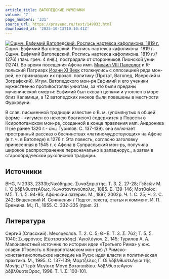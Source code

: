 ```yaml
---
article_title: ВАТОПЕДСКИЕ МУЧЕНИКИ
volume: '7'
page_numbers: '331'
source_url: https://pravenc.ru/text/149933.html
downloaded_at: '2025-10-13T10:10:41Z'
---
```


[![Сщмч. Евфимий Ватопедский. Роспись нартекса кафоликона. 1819 г.](https://pravenc.ru/data/620/458/1234/1i200.jpg "Кликните для увеличения картинки")](https://pravenc.ru/data/620/458/1234/1i400.jpg)Сщмч. Евфимий Ватопедский. Роспись нартекса кафоликона. 1819 г.  
Сщмч. Евфимий Ватопедский. Роспись нартекса кафоликона. 1819 г.(† 1276) (пам. греч. 4 янв.), пострадали от сторонников Лионской унии (1274). Во время посещения Афона имп. [Михаил VIII Палеолог](<https://pravenc.ru/text/Михаил VIII Палеолог.html>) и К-польский Патриарх [Иоанн XI Векк](<https://pravenc.ru/text/Иоанн XI Векк.html>) столкнулись с оппозицией ряда мон-рей, не признавших их прозап. политику (Протат, Ватопед, Иверский и Зографский). Игум. Ватопедского мон-ря Евфимий и его ученики мужественно противостояли униатам, за что были преданы мученической смерти: Евфимий был скован цепями и утоплен в море близ Каламици, а 12 ватопедских иноков были повешены в местности Фурковуни.

В слав. письменной традиции известие о В. м. (упомянутых в общей форме - «игумен со некоею братиею») содержится в Повести о Ксиропотамском мон-ре, созданной в конце правления имп. Андроника II (не ранее 1320 г.- см.: Турилов. С. 137-139). она включает пространный рассказ о бесчинствах «латиномудрствующих» на Афоне (в т. ч. в Ватопеде) в 1276 г. Эта повесть, согласно заголовку принесенная в 1545 г. с Афона в Супрасльский мон-рь, получила широкое распространение первоначально в западнорус., а затем в старообрядческой рукописной традиции.

## Источники

BHG, N 2333, 2333b;Νικόδημος. Συναξαριστής. Τ. 3. Σ. 27-28; Γεδεών Μ. Ι. ῾Ο ̀ρδβλθυοτεΑθως. Κωνσταντινούπολις, 1885. Σ. 139-146; Ματθαῖος. ΜΣ. Τ. 1. Σ. 94-95; Афонский патерик. М., 1897, 2002р. Ч. 1. С. 25; Ч. 2. С. 242; Вишенский И. Сочинения / Подгот. текста, статья и коммент. И. П. Еремина. М.; Л., 1955. С. 332-335 (прил. 2).

## Литература

Сергий (Спасский). Месяцеслов. Т. 2. С. 5; ΘΗΕ. Τ. 3. Σ. 762; Τ. 5. Σ. 1040; Σωφρόνιος (Εὐστρατιάδης).῾Αγιολόγιον. Σ. 145; Турилов А. А. Малоизвестный источник по истории идеи «Третьего Рима» у юж. славян (Повесть о Ксиропотамском мон-ре) // Римско-константинопольское наследие на Руси: идея власти и политическая практика. М., 1995. С. 137-139; Μαρτζέλος Γ. Οἱ ̀λδβλθυοτεΑγιοι τῆς Μονῆς // ῾Ιερά Μεγίστη Μονή Βατοπαιδίου. ̀λδβλθυοτεΑγιον ̀ρδβλθυοτεΟρος, 1996. Τ. 1. Σ. 100-101.
